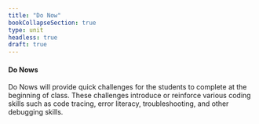 ```yaml
---
title: "Do Now"
bookCollapseSection: true
type: unit
headless: true
draft: true
---
```


#### Do Nows
Do Nows will provide quick challenges for the students to complete at the beginning of class.
These challenges introduce or reinforce various coding skills such as
code tracing, error literacy, troubleshooting, and other debugging skills.
